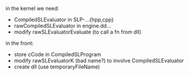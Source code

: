 in the kernel we need:
* CompiledSLEvaluator in SLP-...{hpp,cpp}
* rawCompiledSLEvaluator in engine.dd...
* modify rawSLEvaluatorEvaluate (to call a fn from dll)

in the front:
  * store cCode in CompiledSLProgram
  * modify rawSLEvaluatorK (bad name?) to involve CompiledSLEvaluator
  * create dll (use temporaryFileName)  
    
  
